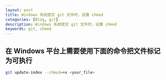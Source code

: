 ```yaml
---
layout: post
title: Windows 系统提交 git 文件时，设置 chmod
categories: [Blog, git]
description: Windows 系统提交 git 文件时，设置 chmod
keywords: git, chmod
---
```


## 在 Windows 平台上需要使用下面的命令把文件标记为可执行

```sh
git update-index --chmod=+x <your_file>
```
